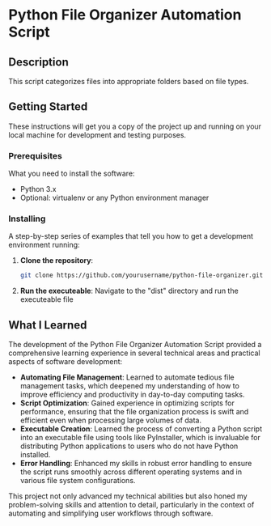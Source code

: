 # Python File Organizer Automation Script

## Description
This script categorizes files into appropriate folders based on file types.

## Getting Started

These instructions will get you a copy of the project up and running on your local machine for development and testing purposes.

### Prerequisites

What you need to install the software:

- Python 3.x
- Optional: virtualenv or any Python environment manager

### Installing

A step-by-step series of examples that tell you how to get a development environment running:

1. **Clone the repository**:
   ```bash
   git clone https://github.com/yourusername/python-file-organizer.git

2. **Run the executeable**:
  Navigate to the "dist" directory and run the executeable file

## What I Learned

The development of the Python File Organizer Automation Script provided a comprehensive learning experience in several technical areas and practical aspects of software development:

- **Automating File Management**: Learned to automate tedious file management tasks, which deepened my understanding of how to improve efficiency and productivity in day-to-day computing tasks.
- **Script Optimization**: Gained experience in optimizing scripts for performance, ensuring that the file organization process is swift and efficient even when processing large volumes of data.
- **Executable Creation**: Learned the process of converting a Python script into an executable file using tools like PyInstaller, which is invaluable for distributing Python applications to users who do not have Python installed.
- **Error Handling**: Enhanced my skills in robust error handling to ensure the script runs smoothly across different operating systems and in various file system configurations.

This project not only advanced my technical abilities but also honed my problem-solving skills and attention to detail, particularly in the context of automating and simplifying user workflows through software.
